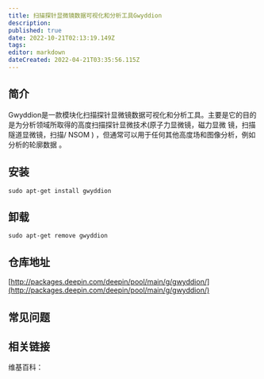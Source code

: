 ```yaml
---
title: 扫描探针显微镜数据可视化和分析工具Gwyddion
description: 
published: true
date: 2022-10-21T02:13:19.149Z
tags: 
editor: markdown
dateCreated: 2022-04-21T03:35:56.115Z
---
```


## 简介

Gwyddion是一款模块化扫描探针显微镜数据可视化和分析工具。主要是它的目的是为分析领域所取得的高度扫描探针显微技术(原子力显微镜，磁力显微 镜，扫描隧道显微镜，扫描/ NSOM ) ，但通常可以用于任何其他高度场和图像分析，例如分析的轮廓数据 。

## 安装

`sudo apt-get install gwyddion`

## 卸载

`sudo apt-get remove gwyddion`

## 仓库地址

[http://packages.deepin.com/deepin/pool/main/g/gwyddion/](http://packages.deepin.com/deepin/pool/main/g/gwyddion/)

## 常见问题

## 相关链接

维基百科：
